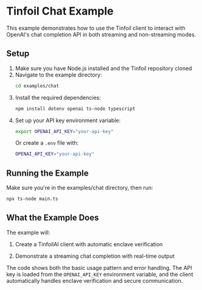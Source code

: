 # Tinfoil Chat Example

This example demonstrates how to use the Tinfoil client to interact with OpenAI's chat completion API in both streaming and non-streaming modes.

## Setup

1. Make sure you have Node.js installed and the Tinfoil repository cloned
2. Navigate to the example directory:
   ```bash
   cd examples/chat
   ```
3. Install the required dependencies:
   ```bash
   npm install dotenv openai ts-node typescript
   ```
4. Set up your API key environment variable:
   ```bash
   export OPENAI_API_KEY="your-api-key"
   ```
   Or create a `.env` file with:
   ```bash
   OPENAI_API_KEY="your-api-key"
   ```

## Running the Example

Make sure you're in the examples/chat directory, then run:
```bash
npx ts-node main.ts
```

## What the Example Does

The example will:

1. Create a TinfoilAI client with automatic enclave verification

2. Demonstrate a streaming chat completion with real-time output

The code shows both the basic usage pattern and error handling. The API key is loaded from the `OPENAI_API_KEY` environment variable, and the client automatically handles enclave verification and secure communication. 